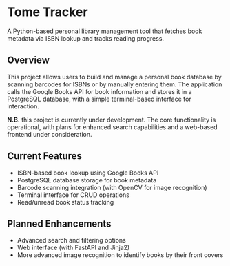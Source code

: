 # Tome Tracker

A Python-based personal library management tool that fetches book metadata via ISBN lookup and tracks reading progress.

## Overview

This project allows users to build and manage a personal book database by scanning barcodes for ISBNs or by manually entering them. The application calls the Google Books API for book information and stores it in a PostgreSQL database, with a simple terminal-based interface for interaction.

**N.B.** this project is currently under development. The core functionality is operational, with plans for enhanced search capabilities and a web-based frontend under consideration.

## Current Features

- ISBN-based book lookup using Google Books API
- PostgreSQL database storage for book metadata
- Barcode scanning integration (with OpenCV for image recognition)
- Terminal interface for CRUD operations
- Read/unread book status tracking


## Planned Enhancements

 - Advanced search and filtering options
 - Web interface (with FastAPI and Jinja2)
 - More advanced image recognition to identify books by their front covers
